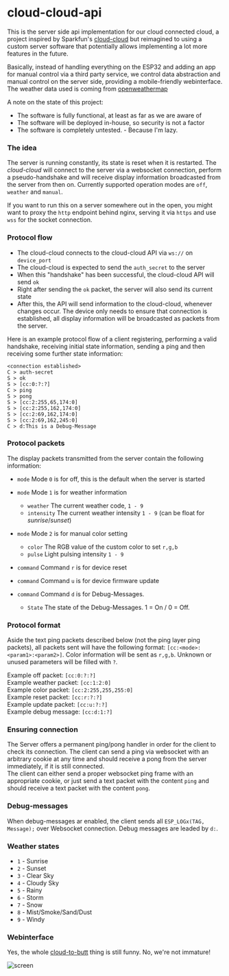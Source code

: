 # cloud-cloud-api
This is the server side api implementation for our cloud connected cloud, a project inspired by Sparkfun's [cloud-cloud](https://learn.sparkfun.com/tutorials/led-cloud-connected-cloud) but reimagined to using a custom server software that potentially allows implementing a lot more features in the future.

Basically, instead of handling everything on the ESP32 and adding an app for manual control via a third party service, we control data abstraction and manual control on the server side, providing a mobile-friendly webinterface. The weather data used is coming from [openweathermap](https://openweathermap.org/)

A note on the state of this project:
* The software is fully functional, at least as far as we are aware of
* The software will be deployed in-house, so security is not a factor
* The software is completely untested. - Because I'm lazy.

### The idea
The server is running constantly, its state is reset when it is restarted. The _cloud-cloud_ will connect to the server via a websocket connection, perform a pseudo-handshake and will receive display information broadcasted from the server from then on. Currently supported operation modes are `off`, `weather` and `manual`.

If you want to run this on a server somewhere out in the open, you might want to proxy the `http` endpoint behind nginx, serving it via `https` and use `wss` for the socket connection.

### Protocol flow
* The cloud-cloud connects to the cloud-cloud API via `ws://` on `device_port`
* The cloud-cloud is expected to send the `auth_secret` to the server
* When this "handshake" has been successful, the cloud-cloud API will send `ok`
* Right after sending the `ok` packet, the server will also send its current state
* After this, the API will send information to the cloud-cloud, whenever changes occur. The device only needs to ensure that connection is established, all display information will be broadcasted as packets from the server.

Here is an example protocol flow of a client registering, performing a valid handshake, receiving initial state information, sending a ping and then receiving some further state information:
```
<connection established>
C > auth-secret
S > ok
S > [cc:0:?:?]
C > ping
S > pong
S > [cc:2:255,65,174:0]
S > [cc:2:255,162,174:0]
S > [cc:2:69,162,174:0]
S > [cc:2:69,162,245:0]
C > d:This is a Debug-Message
```

### Protocol packets
The display packets transmitted from the server contain the following information:
* `mode` Mode `0` is for off, this is the default when the server is started

* `mode` Mode `1` is for weather information
  * `weather` The current weather code, `1 - 9`
  * `intensity` The current weather intensity `1 - 9` (can be float for _sunrise_/_sunset_)

* `mode` Mode `2` is for manual color setting
  * `color` The RGB value of the custom color to set `r,g,b`
  * `pulse` Light pulsing intensity `1 - 9`

* `command` Command `r` is for device reset
* `command` Command `u` is for device firmware update
* `command` Command `d` is for Debug-Messages. 
  * `State` The state of the Debug-Messages. 1 = On / 0 = Off.

### Protocol format
Aside the text ping packets described below (not the ping layer ping packets), all packets sent will have the following format: `[cc:<mode>:<param1>:<param2>]`. Color information will be sent as `r,g,b`. Unknown or unused parameters will be filled with `?`.    

Example off packet: `[cc:0:?:?]`   
Example weather packet: `[cc:1:2:0]`   
Example color packet: `[cc:2:255,255,255:0]`     
Example reset packet: `[cc:r:?:?]`       
Example update packet: `[cc:u:?:?]`   
Example debug message: `[cc:d:1:?]` 

### Ensuring connection
The Server offers a permanent ping/pong handler in order for the client to check its connection. The client can send a ping via websocket with an arbitrary cookie at any time and should receive a pong from the server immediately, if it is still connected.    
The client can either send a proper websocket ping frame with an appropriate cookie, or just send a text packet with the content `ping` and should receive a text packet with the content `pong`.

### Debug-messages
When debug-messages ar enabled, the client sends all `ESP_LOGx(TAG, Message);` over Websocket connection.
Debug messages are leaded by `d:`.

### Weather states
* `1` - Sunrise
* `2` - Sunset
* `3` - Clear Sky
* `4` - Cloudy Sky
* `5` - Rainy
* `6` - Storm
* `7` - Snow
* `8` - Mist/Smoke/Sand/Dust
* `9` - Windy

### Webinterface
Yes, the whole [cloud-to-butt](https://github.com/panicsteve/cloud-to-butt) thing is still funny. No, we're not immature!

![screen](http://s.cybrox.eu/s/20170707084638.png)
